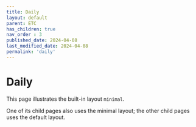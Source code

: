 ```yaml
---
title: Daily
layout: default
parent: ETC
has_children: true
nav_order : 3
published_date: 2024-04-08
last_modified_date: 2024-04-08
permalink: 'daily'
---
```


# Daily

This page illustrates the built-in layout `minimal`.

One of its child pages also uses the minimal layout; the other child pages uses the default layout.
